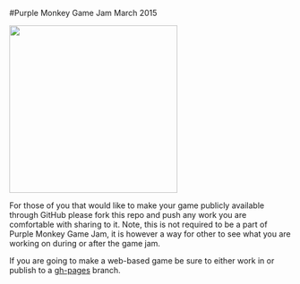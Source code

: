 #Purple Monkey Game Jam March 2015

<img src="http://purplemonkeygamejam.com/images/monkey.svg" width="300" height="300">

For those of you that would like to make your game publicly available through GitHub please fork this repo and push any work you are comfortable with sharing to it. Note, this is not required to be a part of Purple Monkey Game Jam, it is however a way for other to see what you are working on during or after the game jam.

If you are going to make a web-based game be sure to either work in or publish to a [gh-pages](http://pages.github.com/) branch.
